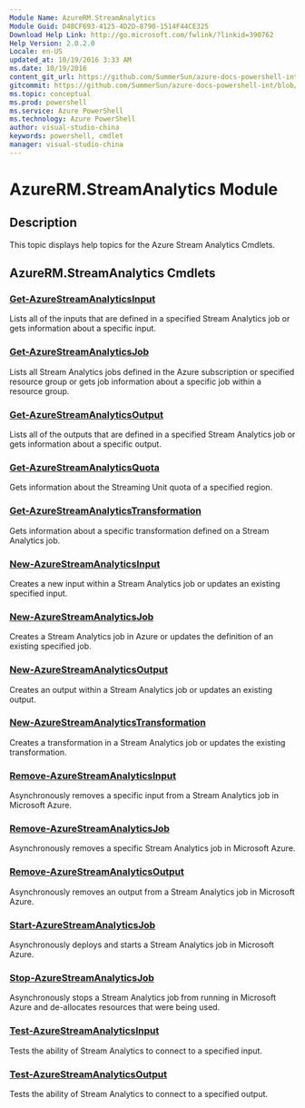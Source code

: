 ```yaml
---
Module Name: AzureRM.StreamAnalytics
Module Guid: D48CF693-4125-4D2D-8790-1514F44CE325
Download Help Link: http://go.microsoft.com/fwlink/?linkid=390762
Help Version: 2.0.2.0
Locale: en-US
updated_at: 10/19/2016 3:33 AM
ms.date: 10/19/2016
content_git_url: https://github.com/SummerSun/azure-docs-powershell-int/blob/master/azureps-cmdlets-docs/ResourceManager/AzureRM.StreamAnalytics/v0.9.8/AzureRM.StreamAnalytics.md
gitcommit: https://github.com/SummerSun/azure-docs-powershell-int/blob/c0d1e448da01261236e9ece01ca5c2a98effbf31/azureps-cmdlets-docs/ResourceManager/AzureRM.StreamAnalytics/v0.9.8/AzureRM.StreamAnalytics.md
ms.topic: conceptual
ms.prod: powershell
ms.service: Azure PowerShell
ms.technology: Azure PowerShell
author: visual-studio-china
keywords: powershell, cmdlet
manager: visual-studio-china
---
```


# AzureRM.StreamAnalytics Module
## Description
This topic displays help topics for the Azure Stream Analytics Cmdlets.

## AzureRM.StreamAnalytics Cmdlets
### [Get-AzureStreamAnalyticsInput](.\Get-AzureStreamAnalyticsInput.md)
Lists all of the inputs that are defined in a specified Stream Analytics job or gets information about a specific input.


### [Get-AzureStreamAnalyticsJob](.\Get-AzureStreamAnalyticsJob.md)
Lists all Stream Analytics jobs defined in the Azure subscription or specified resource group or gets job information about a specific job within a resource group.


### [Get-AzureStreamAnalyticsOutput](.\Get-AzureStreamAnalyticsOutput.md)
Lists all of the outputs that are defined in a specified Stream Analytics job or gets information about a specific output.


### [Get-AzureStreamAnalyticsQuota](.\Get-AzureStreamAnalyticsQuota.md)
Gets information about the Streaming Unit quota of a specified region.


### [Get-AzureStreamAnalyticsTransformation](.\Get-AzureStreamAnalyticsTransformation.md)
Gets information about a specific transformation defined on a Stream Analytics job.


### [New-AzureStreamAnalyticsInput](.\New-AzureStreamAnalyticsInput.md)
Creates a new input within a Stream Analytics job or updates an existing specified input.


### [New-AzureStreamAnalyticsJob](.\New-AzureStreamAnalyticsJob.md)
Creates a Stream Analytics job in Azure or updates the definition of an existing specified job.


### [New-AzureStreamAnalyticsOutput](.\New-AzureStreamAnalyticsOutput.md)
Creates an output within a Stream Analytics job or updates an existing output.


### [New-AzureStreamAnalyticsTransformation](.\New-AzureStreamAnalyticsTransformation.md)
Creates a transformation in a Stream Analytics job or updates the existing transformation.


### [Remove-AzureStreamAnalyticsInput](.\Remove-AzureStreamAnalyticsInput.md)
Asynchronously removes a specific input from a Stream Analytics job in Microsoft Azure.


### [Remove-AzureStreamAnalyticsJob](.\Remove-AzureStreamAnalyticsJob.md)
Asynchronously removes a specific Stream Analytics job in Microsoft Azure.


### [Remove-AzureStreamAnalyticsOutput](.\Remove-AzureStreamAnalyticsOutput.md)
Asynchronously removes an output from a Stream Analytics job in Microsoft Azure.


### [Start-AzureStreamAnalyticsJob](.\Start-AzureStreamAnalyticsJob.md)
Asynchronously deploys and starts a Stream Analytics job in Microsoft Azure.


### [Stop-AzureStreamAnalyticsJob](.\Stop-AzureStreamAnalyticsJob.md)
Asynchronously stops a Stream Analytics job from running in Microsoft Azure and de-allocates resources that were being used.


### [Test-AzureStreamAnalyticsInput](.\Test-AzureStreamAnalyticsInput.md)
Tests the ability of Stream Analytics to connect to a specified input.


### [Test-AzureStreamAnalyticsOutput](.\Test-AzureStreamAnalyticsOutput.md)
Tests the ability of Stream Analytics to connect to a specified output.



